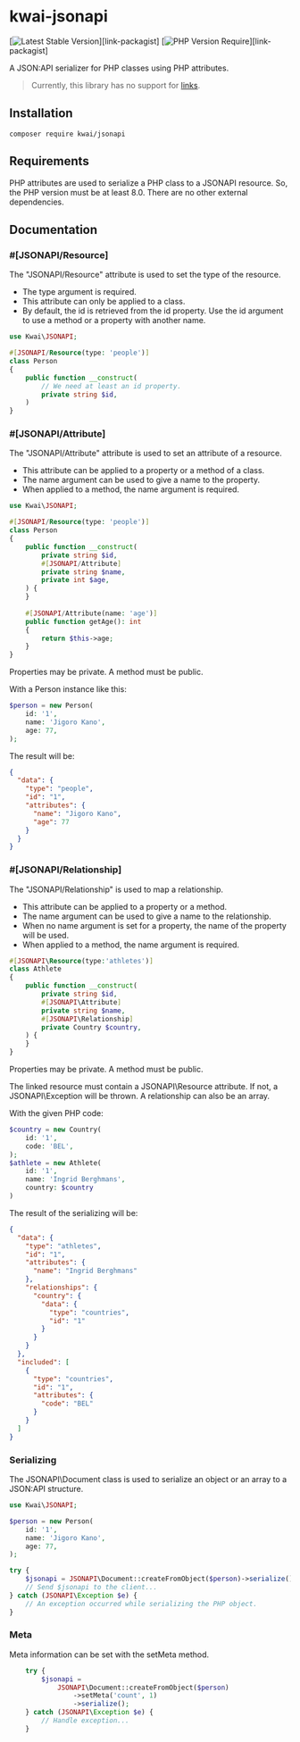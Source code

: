 # kwai-jsonapi
[![Latest Stable Version](http://poser.pugx.org/kwai/jsonapi/v)][link-packagist]
[![PHP Version Require](http://poser.pugx.org/kwai/jsonapi/require/php)][link-packagist]

A JSON:API serializer for PHP classes using PHP attributes.

> Currently, this library has no support for [links](https://jsonapi.org/format/#document-links).

## Installation

```` 
composer require kwai/jsonapi
````

## Requirements
PHP attributes are used to serialize a PHP class to a JSONAPI resource. So, the 
PHP version must be at least 8.0. There are no other external dependencies.

## Documentation

### #[JSONAPI/Resource]
The "JSONAPI/Resource" attribute is used to set the type of the resource. 

+ The type argument is required.
+ This attribute can only be applied to a class.
+ By default, the id is retrieved from the id property. Use the id argument to 
 use a method or a property with another name.

````php
use Kwai\JSONAPI;

#[JSONAPI/Resource(type: 'people')]
class Person 
{
    public function __construct(
        // We need at least an id property.
        private string $id,
    )
}
````

### #[JSONAPI/Attribute]
The "JSONAPI/Attribute" attribute is used to set an attribute of a resource.

+ This attribute can be applied to a property or a method of a class.
+ The name argument can be used to give a name to the property.
+ When applied to a method, the name argument is required.

````php
use Kwai\JSONAPI;

#[JSONAPI/Resource(type: 'people')]
class Person 
{
    public function __construct(
        private string $id,
        #[JSONAPI/Attribute]
        private string $name,
        private int $age,
    ) {
    }
    
    #[JSONAPI/Attribute(name: 'age')]
    public function getAge(): int
    {
        return $this->age;
    }
}
````
Properties may be private. A method must be public.

With a Person instance like this:

````php
$person = new Person(
    id: '1',
    name: 'Jigoro Kano',
    age: 77,
);
````
The result will be:

````json
{
  "data": {
    "type": "people",
    "id": "1",
    "attributes": {
      "name": "Jigoro Kano",
      "age": 77
    }
  }
}
````

### #[JSONAPI/Relationship]
The "JSONAPI/Relationship" is used to map a relationship.

+ This attribute can be applied to a property or a method.
+ The name argument can be used to give a name to the relationship.
+ When no name argument is set for a property, the name of the property will be used.
+ When applied to a method, the name argument is required.

````php
#[JSONAPI\Resource(type:'athletes')]
class Athlete
{
    public function __construct(
        private string $id,
        #[JSONAPI\Attribute]
        private string $name,
        #[JSONAPI\Relationship]
        private Country $country,
    ) {
    }
}
````
Properties may be private. A method must be public.

The linked resource must contain a JSONAPI\Resource attribute. If not, a 
JSONAPI\Exception will be thrown. A relationship can also be an array.

With the given PHP code:

````php
$country = new Country(
    id: '1',
    code: 'BEL',
);
$athlete = new Athlete(
    id: '1',
    name: 'Ingrid Berghmans',
    country: $country
)
````

The result of the serializing will be:

````json
{
  "data": {
    "type": "athletes",
    "id": "1",
    "attributes": {
      "name": "Ingrid Berghmans"
    },
    "relationships": {
      "country": {
        "data": {
          "type": "countries",
          "id": "1"
        }
      }
    }
  },
  "included": [
    {
      "type": "countries",
      "id": "1",
      "attributes": {
        "code": "BEL"
      }
    }
  ]
}
````

### Serializing
The JSONAPI\Document class is used to serialize an object or an array to a
JSON:API structure.

````php
use Kwai\JSONAPI;

$person = new Person(
    id: '1',
    name: 'Jigoro Kano',
    age: 77,
);

try {
    $jsonapi = JSONAPI\Document::createFromObject($person)->serialize();
    // Send $jsonapi to the client...
} catch (JSONAPI\Exception $e) {
    // An exception occurred while serializing the PHP object.
}
````

### Meta
Meta information can be set with the setMeta method.

````php
    try {
        $jsonapi =
            JSONAPI\Document::createFromObject($person)
                ->setMeta('count', 1)
                ->serialize();
    } catch (JSONAPI\Exception $e) {
        // Handle exception...
    }
````
